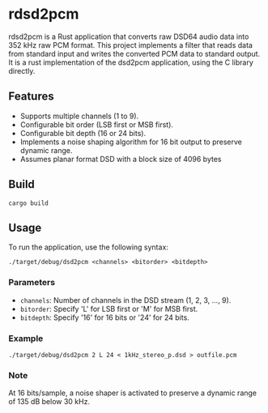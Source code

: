 # rdsd2pcm

rdsd2pcm is a Rust application that converts raw DSD64 audio data into 352 kHz raw PCM format. This project implements a filter that reads data from standard input and writes the converted PCM data to standard output. It is a rust implementation of the dsd2pcm application, using the C library directly.

## Features

- Supports multiple channels (1 to 9).
- Configurable bit order (LSB first or MSB first).
- Configurable bit depth (16 or 24 bits).
- Implements a noise shaping algorithm for 16 bit output to preserve dynamic range.
- Assumes planar format DSD with a block size of 4096 bytes

## Build

`cargo build`

## Usage

To run the application, use the following syntax:

```
./target/debug/dsd2pcm <channels> <bitorder> <bitdepth>
```

### Parameters

- `channels`: Number of channels in the DSD stream (1, 2, 3, ..., 9).
- `bitorder`: Specify 'L' for LSB first or 'M' for MSB first.
- `bitdepth`: Specify '16' for 16 bits or '24' for 24 bits.

### Example

```
./target/debug/dsd2pcm 2 L 24 < 1kHz_stereo_p.dsd > outfile.pcm
```

### Note

At 16 bits/sample, a noise shaper is activated to preserve a dynamic range of 135 dB below 30 kHz.
